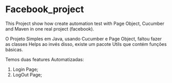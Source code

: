 # Facebook_project
This Project show how create automation test with Page Object, Cucumber and Maven in one real project (facebook).

O Projeto Simples em Java, usando Cucumber e Page Object, faltou fazer as classes Helps ao invés disso, existe um pacote Utils que contém funções básicas.


Temos duas features Automatizadas:
1. Login Page;
2. LogOut Page;
